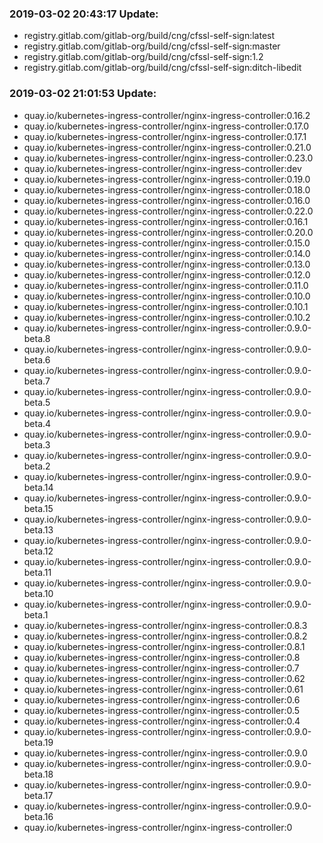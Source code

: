 ### 2019-03-02 20:43:17 Update:

- registry.gitlab.com/gitlab-org/build/cng/cfssl-self-sign:latest
- registry.gitlab.com/gitlab-org/build/cng/cfssl-self-sign:master
- registry.gitlab.com/gitlab-org/build/cng/cfssl-self-sign:1.2
- registry.gitlab.com/gitlab-org/build/cng/cfssl-self-sign:ditch-libedit
### 2019-03-02 21:01:53 Update:

- quay.io/kubernetes-ingress-controller/nginx-ingress-controller:0.16.2
- quay.io/kubernetes-ingress-controller/nginx-ingress-controller:0.17.0
- quay.io/kubernetes-ingress-controller/nginx-ingress-controller:0.17.1
- quay.io/kubernetes-ingress-controller/nginx-ingress-controller:0.21.0
- quay.io/kubernetes-ingress-controller/nginx-ingress-controller:0.23.0
- quay.io/kubernetes-ingress-controller/nginx-ingress-controller:dev
- quay.io/kubernetes-ingress-controller/nginx-ingress-controller:0.19.0
- quay.io/kubernetes-ingress-controller/nginx-ingress-controller:0.18.0
- quay.io/kubernetes-ingress-controller/nginx-ingress-controller:0.16.0
- quay.io/kubernetes-ingress-controller/nginx-ingress-controller:0.22.0
- quay.io/kubernetes-ingress-controller/nginx-ingress-controller:0.16.1
- quay.io/kubernetes-ingress-controller/nginx-ingress-controller:0.20.0
- quay.io/kubernetes-ingress-controller/nginx-ingress-controller:0.15.0
- quay.io/kubernetes-ingress-controller/nginx-ingress-controller:0.14.0
- quay.io/kubernetes-ingress-controller/nginx-ingress-controller:0.13.0
- quay.io/kubernetes-ingress-controller/nginx-ingress-controller:0.12.0
- quay.io/kubernetes-ingress-controller/nginx-ingress-controller:0.11.0
- quay.io/kubernetes-ingress-controller/nginx-ingress-controller:0.10.0
- quay.io/kubernetes-ingress-controller/nginx-ingress-controller:0.10.1
- quay.io/kubernetes-ingress-controller/nginx-ingress-controller:0.10.2
- quay.io/kubernetes-ingress-controller/nginx-ingress-controller:0.9.0-beta.8
- quay.io/kubernetes-ingress-controller/nginx-ingress-controller:0.9.0-beta.6
- quay.io/kubernetes-ingress-controller/nginx-ingress-controller:0.9.0-beta.7
- quay.io/kubernetes-ingress-controller/nginx-ingress-controller:0.9.0-beta.5
- quay.io/kubernetes-ingress-controller/nginx-ingress-controller:0.9.0-beta.4
- quay.io/kubernetes-ingress-controller/nginx-ingress-controller:0.9.0-beta.3
- quay.io/kubernetes-ingress-controller/nginx-ingress-controller:0.9.0-beta.2
- quay.io/kubernetes-ingress-controller/nginx-ingress-controller:0.9.0-beta.14
- quay.io/kubernetes-ingress-controller/nginx-ingress-controller:0.9.0-beta.15
- quay.io/kubernetes-ingress-controller/nginx-ingress-controller:0.9.0-beta.13
- quay.io/kubernetes-ingress-controller/nginx-ingress-controller:0.9.0-beta.12
- quay.io/kubernetes-ingress-controller/nginx-ingress-controller:0.9.0-beta.11
- quay.io/kubernetes-ingress-controller/nginx-ingress-controller:0.9.0-beta.10
- quay.io/kubernetes-ingress-controller/nginx-ingress-controller:0.9.0-beta.1
- quay.io/kubernetes-ingress-controller/nginx-ingress-controller:0.8.3
- quay.io/kubernetes-ingress-controller/nginx-ingress-controller:0.8.2
- quay.io/kubernetes-ingress-controller/nginx-ingress-controller:0.8.1
- quay.io/kubernetes-ingress-controller/nginx-ingress-controller:0.8
- quay.io/kubernetes-ingress-controller/nginx-ingress-controller:0.7
- quay.io/kubernetes-ingress-controller/nginx-ingress-controller:0.62
- quay.io/kubernetes-ingress-controller/nginx-ingress-controller:0.61
- quay.io/kubernetes-ingress-controller/nginx-ingress-controller:0.6
- quay.io/kubernetes-ingress-controller/nginx-ingress-controller:0.5
- quay.io/kubernetes-ingress-controller/nginx-ingress-controller:0.4
- quay.io/kubernetes-ingress-controller/nginx-ingress-controller:0.9.0-beta.19
- quay.io/kubernetes-ingress-controller/nginx-ingress-controller:0.9.0
- quay.io/kubernetes-ingress-controller/nginx-ingress-controller:0.9.0-beta.18
- quay.io/kubernetes-ingress-controller/nginx-ingress-controller:0.9.0-beta.17
- quay.io/kubernetes-ingress-controller/nginx-ingress-controller:0.9.0-beta.16
- quay.io/kubernetes-ingress-controller/nginx-ingress-controller:0
